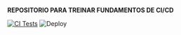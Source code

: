 **REPOSITORIO PARA TREINAR FUNDAMENTOS DE CI/CD**

[![CI Tests](https://github.com/santos-jp7/pipeline-test/actions/workflows/test.yml/badge.svg)](https://github.com/santos-jp7/pipeline-test/actions/workflows/test.yml) ![Deploy](https://github.com/santos-jp7/pipeline-test/actions/workflows/deployment.yml/badge.svg)
